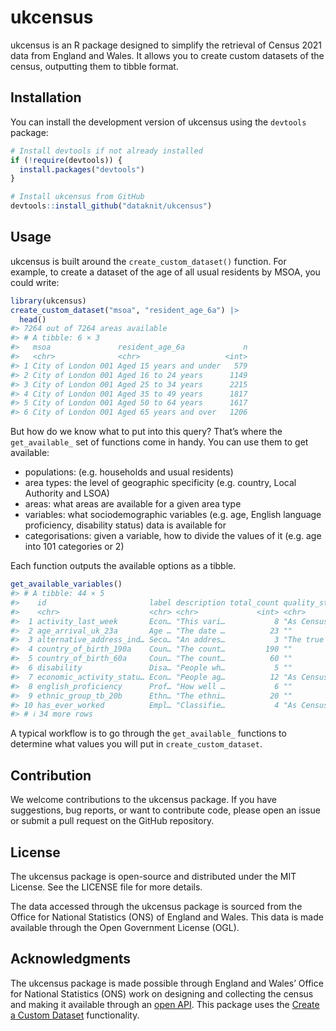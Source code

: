 
<!-- README.md is generated from README.Rmd. Please edit that file -->

# ukcensus

<!-- badges: start -->
<!-- badges: end -->

ukcensus is an R package designed to simplify the retrieval of Census
2021 data from England and Wales. It allows you to create custom
datasets of the census, outputting them to tibble format.

## Installation

You can install the development version of ukcensus using the `devtools`
package:

``` r
# Install devtools if not already installed
if (!require(devtools)) {
  install.packages("devtools")
}

# Install ukcensus from GitHub
devtools::install_github("dataknit/ukcensus")
```

## Usage

ukcensus is built around the `create_custom_dataset()` function. For
example, to create a dataset of the age of all usual residents by MSOA,
you could write:

``` r
library(ukcensus)
create_custom_dataset("msoa", "resident_age_6a") |>
  head()
#> 7264 out of 7264 areas available
#> # A tibble: 6 × 3
#>   msoa               resident_age_6a             n
#>   <chr>              <chr>                   <int>
#> 1 City of London 001 Aged 15 years and under   579
#> 2 City of London 001 Aged 16 to 24 years      1149
#> 3 City of London 001 Aged 25 to 34 years      2215
#> 4 City of London 001 Aged 35 to 49 years      1817
#> 5 City of London 001 Aged 50 to 64 years      1617
#> 6 City of London 001 Aged 65 years and over   1206
```

But how do we know what to put into this query? That’s where the
`get_available_` set of functions come in handy. You can use them to get
available:

- populations: (e.g. households and usual residents)
- area types: the level of geographic specificity (e.g. country, Local
  Authority and LSOA)
- areas: what areas are available for a given area type
- variables: what sociodemographic variables (e.g. age, English language
  proficiency, disability status) data is available for
- categorisations: given a variable, how to divide the values of it
  (e.g. age into 101 categories or 2)

Each function outputs the available options as a tibble.

``` r
get_available_variables()
#> # A tibble: 44 × 5
#>    id                       label description total_count quality_statement_text
#>    <chr>                    <chr> <chr>             <int> <chr>                 
#>  1 activity_last_week       Econ… "This vari…           8 "As Census 2021 was d…
#>  2 age_arrival_uk_23a       Age … "The date …          23 ""                    
#>  3 alternative_address_ind… Seco… "An addres…           3 "The true number of p…
#>  4 country_of_birth_190a    Coun… "The count…         190 ""                    
#>  5 country_of_birth_60a     Coun… "The count…          60 ""                    
#>  6 disability               Disa… "People wh…           5 ""                    
#>  7 economic_activity_statu… Econ… "People ag…          12 "As Census 2021 was d…
#>  8 english_proficiency      Prof… "How well …           6 ""                    
#>  9 ethnic_group_tb_20b      Ethn… "The ethni…          20 ""                    
#> 10 has_ever_worked          Empl… "Classifie…           4 "As Census 2021 was d…
#> # ℹ 34 more rows
```

A typical workflow is to go through the `get_available_` functions to
determine what values you will put in `create_custom_dataset`.

## Contribution

We welcome contributions to the ukcensus package. If you have
suggestions, bug reports, or want to contribute code, please open an
issue or submit a pull request on the GitHub repository.

## License

The ukcensus package is open-source and distributed under the MIT
License. See the LICENSE file for more details.

The data accessed through the ukcensus package is sourced from the
Office for National Statistics (ONS) of England and Wales. This data is
made available through the Open Government License (OGL).

## Acknowledgments

The ukcensus package is made possible through England and Wales’ Office
for National Statistics (ONS) work on designing and collecting the
census and making it available through an [open
API](https://developer.ons.gov.uk/). This package uses the [Create a
Custom Dataset](https://developer.ons.gov.uk/createyourowndataset/)
functionality.
